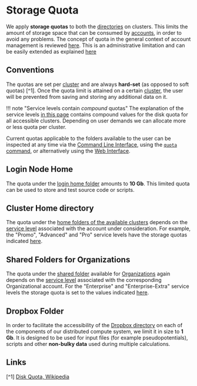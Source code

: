 # Storage Quota
    
We apply **storage quotas** to both the [directories](directories.md) on clusters. This limits the amount of storage space that can be consumed by [accounts](../accounts/overview.md), in order to avoid any problems. The concept of quota in the general context of account management is reviewed [here](../accounts/quota.md). This is an administrative limitation and can be easily extended as explained [here](../accounts/accounting/increase-quota.md)

## Conventions

The quotas are set per [cluster](../infrastructure/clusters) and are always **hard-set** (as opposed to soft quotas) [^1]. Once the quota limit is attained on a certain [cluster](../infrastructure/clusters), the user will be prevented from saving and storing any additional data on it.

!!! note "Service levels contain *compound* quotas"
    The explanation of the service levels [in this page](../pricing/service-levels.md) contains compound values for the disk quota for all accessible clusters. Depending on user demands we can allocate more or less quota per cluster.

Current quotas applicable to the folders available to the user can be inspected at any time via the [Command Line Interface](../cli/overview.md), using the [`quota` command](../cli/actions/check-quotas.md), or alternatively using the [Web Interface](../accounts/accounting/check-balance-quota.md).
    
## Login Node Home

The quota under the [login home folder](directories.md#login-home) amounts to **10 Gb**. This limited quota can be used to store and test source code or scripts. 

## Cluster Home directory

The quota under the [home folders of the available clusters](directories.md#cluster-home) depends on the [service level](../accounts/service-levels.md) associated with the account under consideration. For example, the "Promo", "Advanced" and "Pro" service levels have the storage quotas indicated [here](../pricing/service-levels.md).

## Shared Folders for Organizations

The quota under the [shared folder](directories.md#shared-folders-for-organizations) available for [Organizations](../collaboration/organizations/overview.md) again depends on the [service level](../accounts/service-levels.md) associated with the corresponding Organizational account. For the "Enterprise" and "Enterprise-Extra" service levels the storage quota is set to the values indicated [here](../pricing/service-levels.md).

## Dropbox Folder

In order to facilitate the accessibility of the [Dropbox directory](../data-in-objectstorage/dropbox.md) on each of the components of our distributed compute system, we limit it in size to **1 Gb**. It is designed to be used for input files (for example pseudopotentials), scripts and other **non-bulky data** used during multiple calculations.

## Links

[^1] [Disk Quota, Wikipedia](https://en.wikipedia.org/wiki/Disk_quota)
